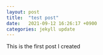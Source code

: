 ```yaml
---
layout: post
title:  "test post"
date:   2021-09-12 16:26:17 +0900
categories: jekyll update
---
```

This is the first post I created 